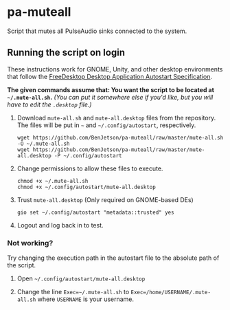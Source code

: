 # pa-muteall
Script that mutes all PulseAudio sinks connected to the system.

## Running the script on login

These instructions work for GNOME, Unity, and other desktop environments that follow the [FreeDesktop Desktop Application Autostart Specification](https://standards.freedesktop.org/autostart-spec/autostart-spec-latest.html).

**The given commands assume that: You want the script to be located at `~/.mute-all.sh`.**
_(You can put it somewhere else if you'd like, but you will have to edit the `.desktop` file.)_  


1. Download `mute-all.sh` and `mute-all.desktop` files from the repository.  
   The files will be put in `~` and `~/.config/autostart`, respectively. 
   ```
   wget https://github.com/BenJetson/pa-muteall/raw/master/mute-all.sh -O ~/.mute-all.sh
   wget https://github.com/BenJetson/pa-muteall/raw/master/mute-all.desktop -P ~/.config/autostart
   ```
   
2. Change permissions to allow these files to execute.  
   ```
   chmod +x ~/.mute-all.sh
   chmod +x ~/.config/autostart/mute-all.desktop
   ```  
   
3. Trust `mute-all.desktop` (Only required on GNOME-based DEs)  
   ```
   gio set ~/.config/autostart "metadata::trusted" yes
   ```  
   
5. Logout and log back in to test.  

### Not working?

Try changing the execution path in the autostart file to the absolute path of the script.

1. Open `~/.config/autostart/mute-all.desktop`

2. Change the line `Exec=~/.mute-all.sh` to `Exec=/home/USERNAME/.mute-all.sh` where `USERNAME` is your username.
